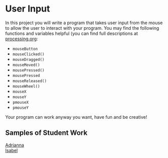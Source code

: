 User Input
=============

In this project you will write a program that takes user input from the mouse to allow the user to interact with your program. You may find the following functions and variables helpful (you can find full descriptions at [processing.org](https://processing.org/reference/):  
  * `mouseButton`  
  * `mouseClicked()`  
  * `mouseDragged()`  
  * `mouseMoved()`  
  * `mousePressed()`  
  * `mousePressed`  
  * `mouseReleased()`  
  * `mouseWheel()`  
  * `mouseX`  
  * `mouseY`  
  * `pmouseX`  
  * `pmouseY`    

Your program can work anyway you want, have fun and be creative!

Samples of Student Work
-----------------------
[Adrianna](http://bartalottia16.github.io/UserInput)  
[Isabel](http://isabel98b.github.io/Penguin/)  
